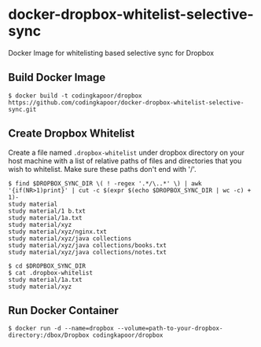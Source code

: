 # docker-dropbox-whitelist-selective-sync
Docker Image for whitelisting based selective sync for Dropbox

## Build Docker Image
```
$ docker build -t codingkapoor/dropbox https://github.com/codingkapoor/docker-dropbox-whitelist-selective-sync.git
```

## Create Dropbox Whitelist
Create a file named `.dropbox-whitelist` under dropbox directory on your host machine with a list of relative paths of files and directories that you wish to whitelist. Make sure these paths don't end with '/'.
```
$ find $DROPBOX_SYNC_DIR \( ! -regex '.*/\..*' \) | awk '{if(NR>1)print}' | cut -c $(expr $(echo $DROPBOX_SYNC_DIR | wc -c) + 1)-
study material
study material/1 b.txt
study material/1a.txt
study material/xyz
study material/xyz/nginx.txt
study material/xyz/java collections
study material/xyz/java collections/books.txt
study material/xyz/java collections/notes.txt

$ cd $DROPBOX_SYNC_DIR
$ cat .dropbox-whitelist
study material/1a.txt
study material/xyz
```

## Run Docker Container
```
$ docker run -d --name=dropbox --volume=path-to-your-dropbox-directory:/dbox/Dropbox codingkapoor/dropbox
```
